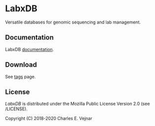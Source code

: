 # LabxDB

Versatile databases for genomic sequencing and lab management.

## Documentation

LabxDB [documentation](https://labxdb.vejnar.org).

## Download

See [tags](/../../tags) page.

## License

*LabxDB* is distributed under the Mozilla Public License Version 2.0 (see /LICENSE).

Copyright (C) 2018-2020 Charles E. Vejnar
